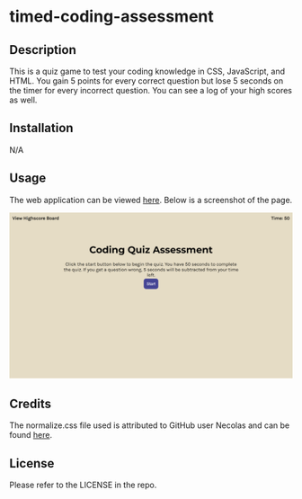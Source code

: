 # timed-coding-assessment

## Description

This is a quiz game to test your coding knowledge in CSS, JavaScript, and HTML. You gain 5 points for every correct question but lose 5 seconds on the timer for every incorrect question. You can see a log of your high scores as well. 

## Installation

N/A

## Usage

The web application can be viewed [here](https://savannah-shifflet.github.io/timed-coding-assessment/). Below is a screenshot of the page. 

![Screenshot of coding quiz landing page](assets/images/screencapture-savannah-shifflet-github-io-timed-coding-assessment.png)

## Credits

The normalize.css file used is attributed to GitHub user Necolas and can be found [here](https://necolas.github.io/normalize.css/).

## License

Please refer to the LICENSE in the repo.
